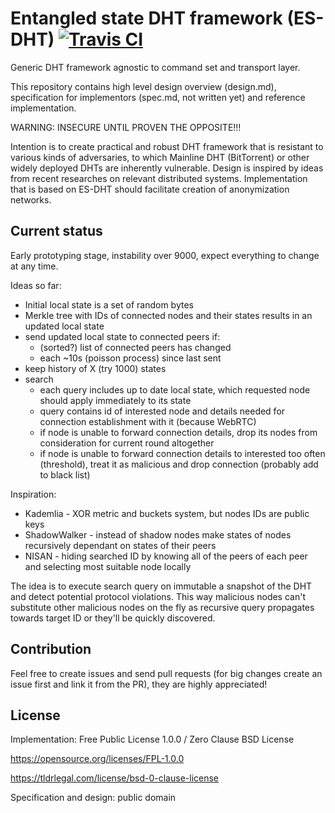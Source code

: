 # Entangled state DHT framework (ES-DHT) [![Travis CI](https://img.shields.io/travis/nazar-pc/es-dht/master.svg?label=Travis%20CI)](https://travis-ci.org/nazar-pc/es-dht)
Generic DHT framework agnostic to command set and transport layer.

This repository contains high level design overview (design.md), specification for implementors (spec.md, not written yet) and reference implementation.

WARNING: INSECURE UNTIL PROVEN THE OPPOSITE!!!

Intention is to create practical and robust DHT framework that is resistant to various kinds of adversaries, to which Mainline DHT (BitTorrent) or other widely deployed DHTs are inherently vulnerable.
Design is inspired by ideas from recent researches on relevant distributed systems. Implementation that is based on ES-DHT should facilitate creation of anonymization networks.

## Current status
Early prototyping stage, instability over 9000, expect everything to change at any time.

Ideas so far:
* Initial local state is a set of random bytes
* Merkle tree with IDs of connected nodes and their states results in an updated local state
* send updated local state to connected peers if:
  * (sorted?) list of connected peers has changed
  * each ~10s (poisson process) since last sent
* keep history of X (try 1000) states
* search
  * each query includes up to date local state, which requested node should apply immediately to its state
  * query contains id of interested node and details needed for connection establishment with it (because WebRTC)
  * if node is unable to forward connection details, drop its nodes from consideration for current round altogether
  * if node is unable to forward connection details to interested too often (threshold), treat it as malicious and drop connection (probably add to black list)

Inspiration:
* Kademlia - XOR metric and buckets system, but nodes IDs are public keys
* ShadowWalker - instead of shadow nodes make states of nodes recursively dependant on states of their peers
* NISAN - hiding searched ID by knowing all of the peers of each peer and selecting most suitable node locally

The idea is to execute search query on immutable a snapshot of the DHT and detect potential protocol violations.
This way malicious nodes can't substitute other malicious nodes on the fly as recursive query propagates towards target ID or they'll be quickly discovered.

## Contribution
Feel free to create issues and send pull requests (for big changes create an issue first and link it from the PR), they are highly appreciated!

## License
Implementation: Free Public License 1.0.0 / Zero Clause BSD License

https://opensource.org/licenses/FPL-1.0.0

https://tldrlegal.com/license/bsd-0-clause-license

Specification and design: public domain

